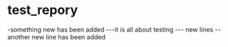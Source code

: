 # test_repory

-something new has been added
---it is all about testing
--- new lines
-- another new line has been added
